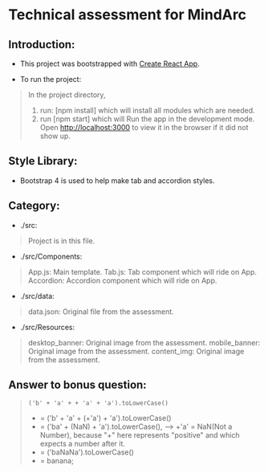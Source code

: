 # Technical assessment for MindArc

## Introduction:
+ This project was bootstrapped with [Create React App](https://github.com/facebook/create-react-app).

+ To run the project:
>In the project directory,
 > 1. run: [npm install] which will install all modules which are needed.
 > 2. run [npm start] which will Run the app in the development mode.<br />
Open [http://localhost:3000](http://localhost:3000) to view it in the browser if it did not show up.

## Style Library:
+ Bootstrap 4 is used to help make tab and accordion styles.

## Category:
+ ./src:
> Project is in this file.
+ ./src/Components:
> App.js: Main template.
> Tab.js: Tab component which will ride on App.
> Accordion: Accordion component which will ride on App.
+ ./src/data:
> data.json: Original file from the assessment.
+ ./src/Resources:
> desktop_banner: Original image from the assessment.
> mobile_banner: Original image from the assessment.
> content_img: Original image from the assessment.

## Answer to bonus question:
> `('b' + 'a' + + 'a' + 'a').toLowerCase()`
>+ = ('b' + 'a' + (+'a') + 'a').toLowerCase()
>+ = ('ba' + (NaN) + 'a').toLowerCase(), --> +'a' = NaN(Not a Number), because "+" here represents "positive" and which expects a number after it.
>+ = ('baNaNa').toLowerCase()
>+ = banana;
